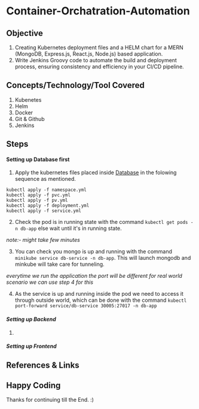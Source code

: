 # Container-Orchatration-Automation


## Objective
1. Creating Kubernetes deployment files and a HELM chart for a MERN (MongoDB, Express.js, React.js, Node.js) based application.
2. Write Jenkins Groovy code to automate the build and deployment process, ensuring consistency and efficiency in your CI/CD pipeline.


## Concepts/Technology/Tool Covered
1. Kubenetes
2. Helm
3. Docker
4. Git & Github
5. Jenkins

## Steps

#### Setting up Database first
1. Apply the kubernetes files placed inside [Database](./databaseMongoDB/) in the folowing sequence as mentioned.
```
kubectl apply -f namespace.yml
kubectl apply -f pvc.yml
kubectl apply -f pv.yml
kubectl apply -f deployment.yml
kubectl apply -f service.yml
```
2. Check the pod is in running state with the command `kubectl get pods -n db-app` else wait until it's in running state.

_note:- might take few minutes_

3. You can check you mongo is up and running with the command `minikube service db-service -n db-app`. This will launch mongodb and minkube will take care for tunneling.

_everytime we run the application the port will be different for real world scenario we can use step 4 for this_

4. As the service is up and running inside the pod we need to access it through outside world, which can be done with the command `kubectl port-forward service/db-service 30005:27017 -n db-app`

#### _Setting up Backend_
1. 

#### _Setting up Frontend_


## References & Links


## Happy Coding
Thanks for continuing till the End. :)